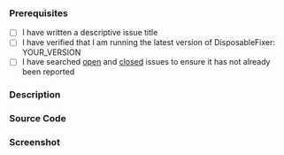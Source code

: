 ### Prerequisites

- [ ] I have written a descriptive issue title
- [ ] I have verified that I am running the latest version of DisposableFixer: YOUR_VERSION
- [ ] I have searched [open](https://github.com/BADF00D/DisposableFixer/issues) and [closed](https://github.com/BADF00D/DisposableFixer/issues?q=is%3Aissue+is%3Aclosed) issues to ensure it has not already been reported

### Description
<!-- A description of the bug or feature -->

### Source Code
<!-- sample code, failing test or link to a project that reproduces the behavior -->

### Screenshot
<!-- sometimes a picture is worth a thousand words -->

<!-- Thanks for reporting the issue to DisposableFixer! -->